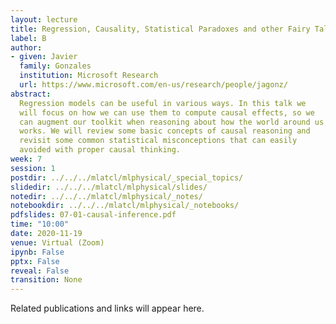 ```yaml
---
layout: lecture
title: Regression, Causality, Statistical Paradoxes and other Fairy Tales
label: B
author:
- given: Javier
  family: Gonzales
  institution: Microsoft Research
  url: https://www.microsoft.com/en-us/research/people/jagonz/
abstract: 
  Regression models can be useful in various ways. In this talk we
  will focus on how we can use them to compute causal effects, so we
  can augment our toolkit when reasoning about how the world around us
  works. We will review some basic concepts of causal reasoning and
  revisit some common statistical misconceptions that can easily
  avoided with proper causal thinking.
week: 7
session: 1
postdir: ../../../mlatcl/mlphysical/_special_topics/
slidedir: ../../../mlatcl/mlphysical/slides/
notedir: ../../../mlatcl/mlphysical/_notes/
notebookdir: ../../../mlatcl/mlphysical/_notebooks/
pdfslides: 07-01-causal-inference.pdf
time: "10:00"
date: 2020-11-19
venue: Virtual (Zoom)
ipynb: False
pptx: False
reveal: False
transition: None
---
```


Related publications and links will appear here.
